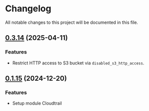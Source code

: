# Changelog

All notable changes to this project will be documented in this file.

## [0.3.14]() (2025-04-11)

### Features

* Restrict HTTP access to S3 bucket via `disabled_s3_http_access`.

## [0.1.15]() (2024-12-20)

### Features

* Setup module Cloudtrail
